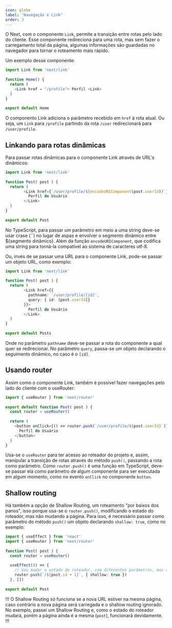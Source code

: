 ```yaml
---
icon: globe
label: "Navegação e Link"
order: 3
---
```


O Next, com o componente `Link`, permite a transição entre rotas pelo lado do cliente. Esse componente redireciona para uma rota, mas sem fazer o carregamento total da página, algumas informações são guardadas no navegador para tornar o roteamento mais rápido.

Um exemplo desse componente: 

``` ts 
import Link from 'next/link'
 
function Home() {
  return (
    <Link href = "/profile"> Perfil <Link>
  )
}
 
export default Home
```

O componento Link adiciona o parâmetro recebido em `href` à rota atual. Ou seja, um `Link` para `/profile` partindo da rota `/user` redirecionará para `/user/profile`.

## Linkando para rotas dinâmicas

Para passar rotas dinâmicas para o componente Link através de URL's dinâmicos:

```ts
import Link from 'next/link'
 
function Post( post ) {
  return (
        <Link href={`/user/profile/${encodeURIComponent(post.userId)}`}>
          Perfil do Usuário
        </Link>
  )
}
 
export default Post
```

No TypeScript, para passar um parâmetro em meio a uma string deve-se usar crase (``) no lugar de aspas e envolver o segmento dinâmico entre ${segmento dinâmico}. Além da função `encodeURIComponent`, que codifica uma string para torná-la compatível ao sistema de caracteres utf-8.

Ou, invés de se passar uma URL para o componente Link, pode-se passar um objeto URL, como exemplo:

```ts
import Link from 'next/link'
 
function Post( post ) {
  return (
        <Link href={{
          pathname: '/user/profile/[id]',
          query: { id: [post.userId]}
        }}>
          Perfil do Usuário
        </Link>
  )
}
 
export default Posts
```

Onde no parâmetro `pathname` deve-se passar a rota do componente a qual quer se redirecionar. No parâmetro `query`, passa-se um objeto declarando o seguimento dinâmico, no caso é o `[id]`.

## Usando router

Assim como o componente Link, também é possível fazer navegações pelo lado do cliente com o useRouter:

```ts
import { useRouter } from 'next/router'
 
export default function Post( post ) {
  const router = useRouter()
 
  return (
    <button onClick={() => router.push(`/user/profile/${post.userId}`)}>
      Perfil do Usuário
    </button>
  )
}
``` 

Usa-se o `useRouter` para ter acesso ao roteador do projeto e, assim, manipular a transição de rotas através do método `push()`, passando a rota como parâmetro.
Como `router.push()` é uma função em TypeScript, deve-se passar ela como parâmetro de algum componente para ser executada em algum momento, como no evento `onClick` no componente `button`.

## Shallow routing

Há também a opção de Shallow Routing, um roteamento "por baixos dos panos", isso porque usa-se o `router.push()`, modificando o estado do roteador, mas não mudando a página. Para isso, é necessário passar como parâmetro do método `push()` um objeto declarando `shallow: true`, como no exemplo:

```ts 
import { useEffect } from 'react'
import { useRouter } from 'next/router'
 
function Post( post ) {
  const router = useRouter()
 
  useEffect(() => {
    // Vou mudar o estado do roteador, com diferentes parâmetros, mas com o mesmo componente.
    router.push(`/${post.id + 1}`, { shallow: true })
  }, [])
 
export default Post
```

!!!
O Shallow Routing só funciona se a nova URL estiver na mesma página, caso contrário a nova página será carregada e o shallow routing ignorado. No exemplo, passei um Shallow Routing e, como o estado do roteador mudará, porém a página ainda é a mesma (`post`), funcionará devidamente.
!!!